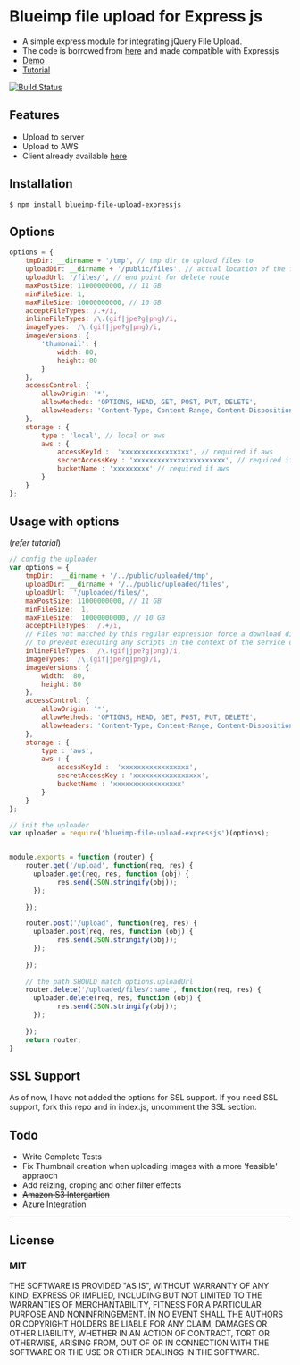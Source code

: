 # Blueimp file upload for Express js

* A simple express module for integrating jQuery File Upload.
* The code is borrowed from [here](https://github.com/blueimp/jQuery-File-Upload/tree/master/server/node) and made compatible with Expressjs 
* [Demo](http://expressjs-fileupload.cloudno.de/)
* [Tutorial](http://thejackalofjavascript.com/uploading-files-made-fun)

[![Build Status](https://travis-ci.org/arvindr21/blueimp-file-upload-expressjs.svg?branch=master)](https://travis-ci.org/arvindr21/blueimp-file-upload-expressjs)

## Features
* Upload to server
* Upload to AWS
* Client already available [here](http://blueimp.github.io/jQuery-File-Upload/)

## Installation

    $ npm install blueimp-file-upload-expressjs



## Options
```js
options = {
    tmpDir: __dirname + '/tmp', // tmp dir to upload files to
    uploadDir: __dirname + '/public/files', // actual location of the file
    uploadUrl: '/files/', // end point for delete route 
    maxPostSize: 11000000000, // 11 GB
    minFileSize: 1,
    maxFileSize: 10000000000, // 10 GB
    acceptFileTypes: /.+/i,
    inlineFileTypes: /\.(gif|jpe?g|png)/i,
    imageTypes:  /\.(gif|jpe?g|png)/i,
    imageVersions: {
        'thumbnail': {
            width: 80,
            height: 80
        }
    },
    accessControl: {
        allowOrigin: '*',
        allowMethods: 'OPTIONS, HEAD, GET, POST, PUT, DELETE',
        allowHeaders: 'Content-Type, Content-Range, Content-Disposition'
    },
    storage : {
        type : 'local', // local or aws
        aws : {
            accessKeyId :  'xxxxxxxxxxxxxxxxx', // required if aws
            secretAccessKey : 'xxxxxxxxxxxxxxxxxxxxxxx', // required if aws
            bucketName : 'xxxxxxxxx' // required if aws
        }
    }
};
```

## Usage with options 
(*refer tutorial*)
```js
// config the uploader
var options = {
    tmpDir:  __dirname + '/../public/uploaded/tmp',
    uploadDir: __dirname + '/../public/uploaded/files',
    uploadUrl:  '/uploaded/files/',
    maxPostSize: 11000000000, // 11 GB
    minFileSize:  1,
    maxFileSize:  10000000000, // 10 GB
    acceptFileTypes:  /.+/i,
    // Files not matched by this regular expression force a download dialog,
    // to prevent executing any scripts in the context of the service domain:
    inlineFileTypes:  /\.(gif|jpe?g|png)/i,
    imageTypes:  /\.(gif|jpe?g|png)/i,
    imageVersions: {
        width:  80,
        height: 80
    },
    accessControl: {
        allowOrigin: '*',
        allowMethods: 'OPTIONS, HEAD, GET, POST, PUT, DELETE',
        allowHeaders: 'Content-Type, Content-Range, Content-Disposition'
    },
    storage : {
        type : 'aws',
        aws : {
            accessKeyId :  'xxxxxxxxxxxxxxxxx',
            secretAccessKey : 'xxxxxxxxxxxxxxxxx',
            bucketName : 'xxxxxxxxxxxxxxxxx'
        }
    }
};

// init the uploader
var uploader = require('blueimp-file-upload-expressjs')(options);


module.exports = function (router) {
    router.get('/upload', function(req, res) {
      uploader.get(req, res, function (obj) {
            res.send(JSON.stringify(obj)); 
      });
      
    });

    router.post('/upload', function(req, res) {
      uploader.post(req, res, function (obj) {
            res.send(JSON.stringify(obj)); 
      });
      
    });
    
    // the path SHOULD match options.uploadUrl
    router.delete('/uploaded/files/:name', function(req, res) {
      uploader.delete(req, res, function (obj) {
            res.send(JSON.stringify(obj)); 
      });
      
    });
    return router;
}
```
## SSL Support

As of now, I have not added the options for SSL support. If you need SSL support, fork this repo and in index.js, uncomment the SSL section.


## Todo

* Write Complete Tests
* Fix Thumbnail creation when uploading images with a more 'feasible' appraoch
* Add reizing, croping and other filter effects 
* ~~Amazon S3 Intergartion~~
* Azure Integration

***
## License

### MIT
THE SOFTWARE IS PROVIDED "AS IS", WITHOUT WARRANTY OF ANY KIND, EXPRESS OR
IMPLIED, INCLUDING BUT NOT LIMITED TO THE WARRANTIES OF MERCHANTABILITY,
FITNESS FOR A PARTICULAR PURPOSE AND NONINFRINGEMENT. IN NO EVENT SHALL THE
AUTHORS OR COPYRIGHT HOLDERS BE LIABLE FOR ANY CLAIM, DAMAGES OR OTHER
LIABILITY, WHETHER IN AN ACTION OF CONTRACT, TORT OR OTHERWISE, ARISING FROM,
OUT OF OR IN CONNECTION WITH THE SOFTWARE OR THE USE OR OTHER DEALINGS IN
THE SOFTWARE.
